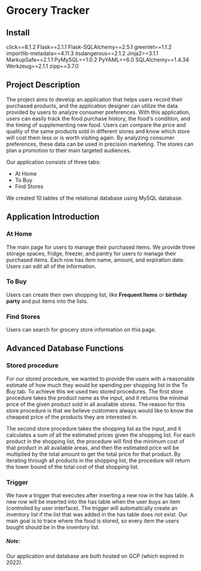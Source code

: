 # Grocery Tracker

## Install
click==8.1.2
Flask==2.1.1
Flask-SQLAlchemy==2.5.1
greenlet==1.1.2
importlib-metadata==4.11.3
itsdangerous==2.1.2
Jinja2==3.1.1
MarkupSafe==2.1.1
PyMySQL==1.0.2
PyYAML==6.0
SQLAlchemy==1.4.34
Werkzeug==2.1.1
zipp==3.7.0

## Project Description
The project aims to develop an application that helps users record their purchased products, and the application designer can utilize the data provided by users to analyze consumer preferences. With this application, users can easily track the food purchase history, the food's condition, and the timing of supplementing new food. Users can compare the price and quality of the same products sold in different stores and know which store will cost them less or is worth visiting again. By analyzing consumer preferences, these data can be used in precision marketing. The stores can plan a promotion to their main targeted audiences.

Our application consists of three tabs:
* At Home  
* To Buy  
* Find Stores  

We created 10 tables of the relational database using MySQL database.  

## Application Introduction

### At Home
The main page for users to manage their purchased items.
We provide three storage spaces, fridge, freezer, and pantry for users to manage their purchased items. Each row has item name, amount, and expiration date. Users can edit all of the information. 

### To Buy
Users can create their own shopping list, like **Frequent Items** or **birthday party** and put items into the lists.

### Find Stores
Users can search for grocery store information on this page.

## Advanced Database Functions
### Stored procedure
For our stored procedure, we wanted to provide the users with a reasonable estimate of how much they would be spending per shopping list in the To Buy tab. To achieve this we used two stored procedures. The first store procedure takes the product name as the input, and it returns the minimal price of the given product sold in all available stores. The reason for this store procedure is that we believe customers always would like to know the cheapest price of the products they are interested in. 
 
The second store procedure takes the shopping list as the input, and it calculates a sum of all the estimated prices given the shopping list. For each product in the shopping list, the procedure will find the minimum cost of that product in all available areas, and then the estimated price will be multiplied by the total amount to get the total price for that product. By iterating through all products in the shopping list, the procedure will return the lower bound of the total cost of that shopping list.

### Trigger 
We have a trigger that executes after inserting a new row in the has table. A new row will be inserted into the has table when the user buys an item (controlled by user interface). The trigger will automatically create an inventory list if the list that was added in the has table does not exist. Our main goal is to trace where the food is stored, so every item the users bought should be in the inventory list.

  

##### Note:  
Our application and database are both hosted on GCP (which expired in 2022). 

